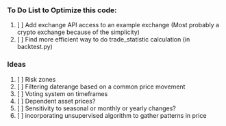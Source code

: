 ### To Do List to Optimize this code:
1. [ ] Add exchange API access to an example exchange (Most probably a crypto exchange because of the simplicity)
2. [ ] Find more efficient way to do trade_statistic calculation (in backtest.py)



### Ideas
1. [ ] Risk zones
2. [ ] Filtering daterange based on a common price movement
3. [ ] Voting system on timeframes
4. [ ] Dependent asset prices?
5. [ ] Sensitivity to seasonal or monthly or yearly changes?
6. [ ] incorporating unsupervised algorithm to gather patterns in price


